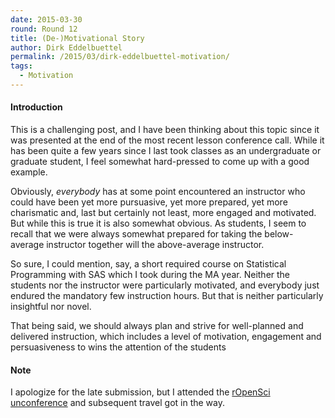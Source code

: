 ```yaml
---
date: 2015-03-30
round: Round 12
title: (De-)Motivational Story
author: Dirk Eddelbuettel
permalink: /2015/03/dirk-eddelbuettel-motivation/
tags:
  - Motivation
---
```


#### Introduction

This is a challenging post, and I have been thinking about this topic since
it was presented at the end of the most recent lesson conference call. While
it has been quite a few years since I last took classes as an undergraduate
or graduate student, I feel somewhat hard-pressed to come up with a good
example.

Obviously, _everybody_ has at some point encountered an instructor who could
have been yet more pursuasive, yet more prepared, yet more charismatic and,
last but certainly not least, more engaged and motivated. But while this is
true it is also somewhat obvious.  As students, I seem to recall that we were
always somewhat prepared for taking the below-average instructor together
will the above-average instructor. 

So sure, I could mention, say, a short required course on Statistical
Programming with SAS which I took during the MA year. Neither the students
nor the instructor were particularly motivated, and everybody just endured
the mandatory few instruction hours. But that is neither particularly
insightful nor novel.

That being said, we should always plan and strive for well-planned and
delivered instruction, which includes a level of motivation, engagement and
persuasiveness to wins the attention of the students

#### Note

I apologize for the late submission, but I attended the
[rOpenSci unconference](http://unconf.ropensci.org/) and subsequent travel
got in the way.
